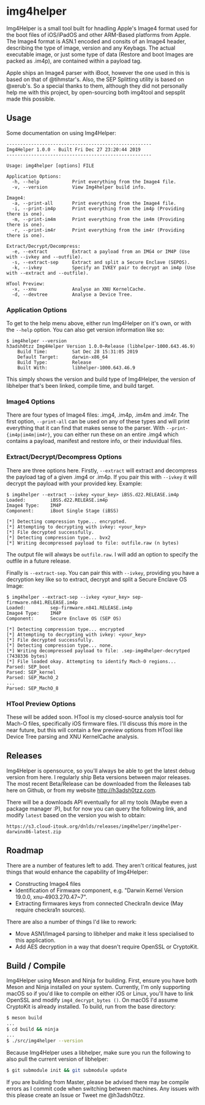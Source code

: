 # img4helper

Img4Helper is a small tool built for hnadling Apple's Image4 format used for the boot files of iOS/iPadOS and other ARM-Based platforms from Apple. The Image4 format is ASN.1 encoded and consits of an Image4 header, describing the type of image, version and any Keybags. The actual executable image, or just some type of data (Restore and boot Images are packed as .im4p), are contained within a payload tag. 

Apple ships an Image4 parser with iBoot, however the one used in this is based on that of @tihmstar's. Also, the SEP Splitting utility is based on @xerub's. So a special thanks to them, although they did not personally help me with this project, by open-sourcing both img4tool and sepsplit made this possible.


## Usage

Some documentation on using Img4Helper:
```
-----------------------------------------------------
Img4Helper 1.0.0 - Built Fri Dec 27 23:20:44 2019
-----------------------------------------------------

Usage: img4helper [options] FILE

Application Options:
  -h, --help			Print everything from the Image4 file.
  -v, --version			View Img4helper build info.

Image4:
  -a, --print-all		Print everything from the Image4 file.
  -i, --print-im4p		Print everything from the im4p (Providing there is one).
  -m, --print-im4m		Print everything from the im4m (Providing there is one).
  -r, --print-im4r		Print everything from the im4r (Providing there is one).

Extract/Decrypt/Decompress:
  -e, --extract         Extract a payload from an IMG4 or IM4P (Use with --ivkey and --outfile).
  -s, --extract-sep     Extract and split a Secure Enclave (SEPOS).
  -k, --ivkey           Specify an IVKEY pair to decrypt an im4p (Use with --extract and --outfile).

HTool Preview:
  -x, --xnu             Analyse an XNU KernelCache.
  -d, --devtree         Analyse a Device Tree.
```

### Application Options

To get to the help menu above, either run Img4Helper on it's own, or with the `--help` option. You can also get version information like so:

```
$ img4helper --version
h3adsh0tzz Img4Helper Version 1.0.0~Release (libhelper-1000.643.46.9)
	Build Time:		    Sat Dec 28 15:31:05 2019
	Default Target:		darwin-x86_64
	Build Type: 		Release
	Built With: 		libhelper-1000.643.46.9
```

This simply shows the version and build type of Img4Helper, the version of libhelper that's been linked, compile time, and build target.

### Image4 Options

There are four types of Image4 files: .img4, .im4p, .im4m and .im4r. The first option, `--print-all` can be used on any of these types and will print everything that it can find that makes sense to the parser. With `--print-{im4p|im4m|im4r}`, you can either run these on an entire .img4 which contains a payload, manifest and restore info, or their induvidual files. 

### Extract/Decrypt/Decompress Options

There are three options here. Firstly, `--extract` will extract and decompress the payload tag of a given .img4 or .im4p. If you pair this with `--ivkey` it will decrypt the payload with your provided key. Example:

```
$ img4helper --extract --ivkey <your_key> iBSS.d22.RELEASE.im4p
Loaded:         iBSS.d22.RELEASE.im4p
Image4 Type:    IM4P
Component:      iBoot Single Stage (iBSS)

[*] Detecting compression type... encrypted.
[*] Attempting to decrypting with ivkey: <your_key>
[*] File decrypted successfully.
[*] Detecting compression type... bvx2
[*] Writing decompressed payload to file: outfile.raw (n bytes)
```

The output file will always be `outfile.raw`. I will add an option to specify the outfile in a future release.

Finally is `--extract-sep`. You can pair this with `--ivkey`, providing you have a decryption key like so to extract, decrypt and split a Secure Enclave OS Image:
```
$ img4helper --extract-sep --ivkey <your_key> sep-firmware.n841.RELEASE.im4p
Loaded: 	    sep-firmware.n841.RELEASE.im4p
Image4 Type: 	IM4P
Component: 	    Secure Enclave OS (SEP OS)

[*] Detecting compression type... encrypted
[*] Attempting to decrypting with ivkey: <your_key>
[*] File decrypted successfully.
[*] Detecting compression type... none.
[*] Writing decompressed payload to file: .sep-img4helper-decrytped (7438336 bytes)
[*] File loaded okay. Attempting to identify Mach-O regions...
Parsed: SEP_boot
Parsed: SEP_kernel
Parsed: SEP_MachO_2
...
Parsed: SEP_MachO_8
```


### HTool Preview Options

These will be added soon. HTool is my closed-source analysis tool for Mach-O files, specifically iOS firmware files. I'll discuss this more in the near future, but this will contain a few preview options from HTool like Device Tree parsing and XNU KernelCache analysis.


## Releases

Img4Helper is opensource, so you'll always be able to get the latest debug version from here. I regularly ship Beta versions between major releases. The most recent Beta/Release can be downloaded from the Releases tab here on Github, or from my website http://h3adsh0tzz.com.

There will be a downloads API eventually for all my tools (Maybe even a package manager :P), but for now you can query the following link, and modify `latest` based on the version you wish to obtain:
```
https://s3.cloud-itouk.org/dnlds/releases/img4helper/img4helper-darwinx86-latest.zip
```

## Roadmap

There are a number of features left to add. They aren't critical features, just things that would enhance the capability of Img4Helper:
 * Constructing Image4 files
 * Identification of Firmware component, e.g. "Darwin Kernel Version 19.0.0, xnu-4903.270.47~7".
 * Extracting firmwares keys from connected Checkra1n device (May require checkra1n sources).

There are also a number of things I'd like to rework:
 * Move ASN1/Image4 parsing to libhelper and make it less specialised to this application. 
 * Add AES decryption in a way that doesn't require OpenSSL or CryptoKit.


## Build / Compile

Img4Helper using Meson and Ninja for building. First, ensure you have both Meson and Ninja installed on your system. Currently, I'm only supporting macOS so if you'd like to compile on either iOS or Linux, you'll have to link OpenSSL and modify `img4_decrypt_bytes ()`. On macOS I'd assume CryptoKit is already installed. To build, run from the base directory:

```sh
$ meson build
...
$ cd build && ninja
...
$ ./src/img4helper --version
```

Because Img4Helper uses a libhelper, make sure you run the following to also pull the current version of libhelper:

```sh
$ git submodule init && git submodule update
```

If you are building from Master, please be advised there may be compile errors as I commit code when switching between machines. Any issues with this please create an Issue or Tweet me @h3adsh0tzz. 
